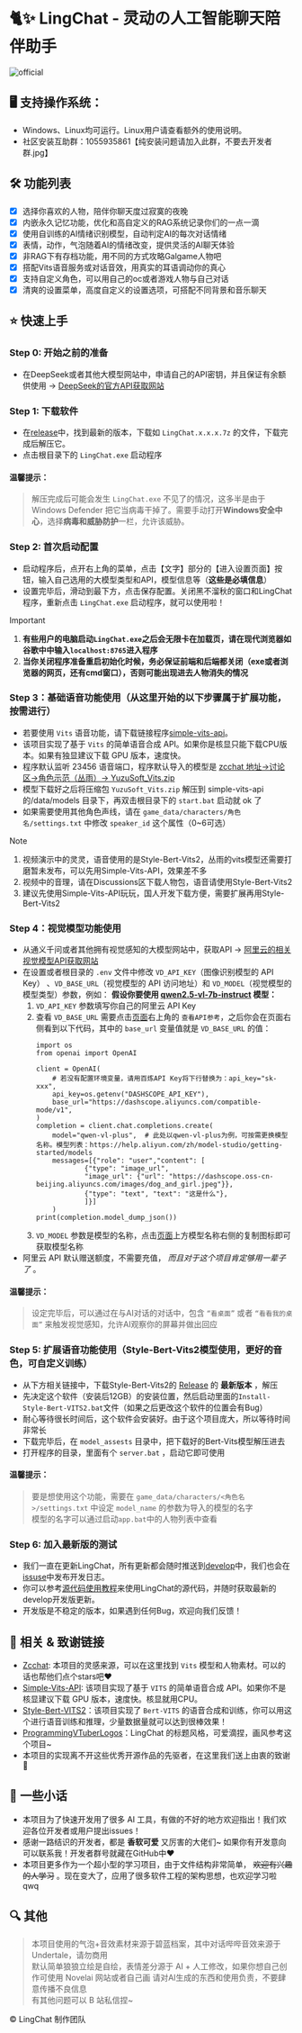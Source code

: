 # 🐈✨ LingChat - 灵动の人工智能聊天陪伴助手
![official](https://github.com/user-attachments/assets/ffccbe79-87ed-4dbc-8e60-f400efbbab26)


## 🖥️ 支持操作系统：
- Windows、Linux均可运行。Linux用户请查看额外的使用说明。
- 社区安装互助群：1055935861【纯安装问题请加入此群，不要去开发者群.jpg】

## 🛠 功能列表
- [x] 选择你喜欢的人物，陪伴你聊天度过寂寞的夜晚
- [x] 内嵌永久记忆功能，优化和高自定义的RAG系统记录你们的一点一滴
- [x] 使用自训练的AI情绪识别模型，自动判定AI的每次对话情绪
- [x] 表情，动作，气泡随着AI的情绪改变，提供灵活的AI聊天体验
- [x] 非RAG下有存档功能，用不同的方式攻略Galgame人物吧
- [x] 搭配Vits语音服务或对话音效，用真实的耳语调动你的真心
- [x] 支持自定义角色，可以用自己的oc或者游戏人物与自己对话
- [x] 清爽的设置菜单，高度自定义的设置选项，可搭配不同背景和音乐聊天

## ⭐ 快速上手

### Step 0: 开始之前的准备
- 在DeepSeek或者其他大模型网站中，申请自己的API密钥，并且保证有余额供使用 -> [DeepSeek的官方API获取网站](https://platform.deepseek.com/)

### Step 1: 下载软件
- 在[release](https://github.com/SlimeBoyOwO/LingChat/releases)中，找到最新的版本，下载如 `LingChat.x.x.x.7z` 的文件，下载完成后解压它。
- 点击根目录下的 `LingChat.exe` 启动程序
#### 温馨提示：
> 解压完成后可能会发生 `LingChat.exe` 不见了的情况，这多半是由于 Windows Defender 把它当病毒干掉了。需要手动打开**Windows安全中心**，选择**病毒和威胁防护**一栏，允许该威胁。

### Step 2: 首次启动配置
- 启动程序后，点开右上角的菜单，点击【文字】部分的【进入设置页面】按钮，输入自己选用的大模型类型和API，模型信息等（**这些是必填信息**）
- 设置完毕后，滑动到最下方，点击保存配置。关闭黑不溜秋的窗口和LingChat程序，重新点击 `LingChat.exe` 启动程序，就可以使用啦！
> [!IMPORTANT]
>
> 1. **有些用户的电脑启动`LingChat.exe`之后会无限卡在加载页，请在现代浏览器如谷歌中中输入`localhost:8765`进入程序**
> 2. **当你关闭程序准备重启初始化时候，务必保证前端和后端都关闭（exe或者浏览器的网页，还有cmd窗口），否则可能出现进去人物消失的情况**

### Step 3：基础语音功能使用（从这里开始的以下步骤属于扩展功能，按需进行）
- 若要使用 `Vits` 语音功能，请下载链接程序[simple-vits-api](https://github.com/Artrajz/vits-simple-api)。
- 该项目实现了基于 `Vits` 的简单语音合成 API。如果你是核显只能下载CPU版本。如果有独显建议下载 GPU 版本，速度快。
- 程序默认监听 23456 语音端口，程序默认导入的模型是 [zcchat 地址-&gt;讨论区-&gt;角色示范（丛雨）-&gt; YuzuSoft_Vits.zip](https://github.com/Zao-chen/zao-chen.github.io/releases/download/%E8%B5%84%E6%BA%90%E4%B8%8B%E8%BD%BD/YuzuSoft_Vits.zip)
- 模型下载好之后将压缩包 `YuzuSoft_Vits.zip` 解压到 simple-vits-api 的/data/models 目录下，再双击根目录下的 `start.bat` 启动就 ok 了
- 如果需要使用其他角色声线，请在 `game_data/characters/角色名/settings.txt` 中修改 `speaker_id` 这个属性（0~6可选）
> [!NOTE]
> 1. 视频演示中的灵灵，语音使用的是Style-Bert-Vits2，丛雨的vits模型还需要打磨暂未发布，可以先用Simple-Vits-API，效果差不多  
> 2. 视频中的音理，请在Discussions区下载人物包，语音请使用Style-Bert-Vits2
> 3. 建议先使用Simple-Vits-API玩玩，国人开发下载方便，需要扩展再用Style-Bert-Vits2

### Step 4：视觉模型功能使用
- 从通义千问或者其他拥有视觉感知的大模型网站中，获取API -> [阿里云的相关视觉模型API获取网站](https://bailian.console.aliyun.com/?tab=api#/api)
- 在设置或者根目录的 `.env` 文件中修改 `VD_API_KEY`（图像识别模型的 API Key） 、`VD_BASE_URL`（视觉模型的 API 访问地址）和 `VD_MODEL`（视觉模型的模型类型）参数，例如：
**假设你要使用 [qwen2.5-vl-7b-instruct](https://bailian.console.aliyun.com/?tab=model&accounttraceid=bef5c4d0bc384ad294f43f844ed11cd9thwc#/model-market/detail/qwen2.5-vl-7b-instruct) 模型：**
    1. `VD_API_KEY` 参数填写你自己的阿里云 API Key
    2. 查看 `VD_BASE_URL` 需要点击[页面](https://bailian.console.aliyun.com/?tab=model&accounttraceid=bef5c4d0bc384ad294f43f844ed11cd9thwc#/model-market/detail/qwen2.5-vl-7b-instruct)右上角的 `查看API参考`，之后你会在页面右侧看到以下代码，其中的 `base_url` 变量值就是 `VD_BASE_URL` 的值：
        ```pyhton
        import os
        from openai import OpenAI

        client = OpenAI(
            # 若没有配置环境变量，请用百炼API Key将下行替换为：api_key="sk-xxx",
            api_key=os.getenv("DASHSCOPE_API_KEY"),
            base_url="https://dashscope.aliyuncs.com/compatible-mode/v1",
        )
        completion = client.chat.completions.create(
            model="qwen-vl-plus",  # 此处以qwen-vl-plus为例，可按需更换模型名称。模型列表：https://help.aliyun.com/zh/model-studio/getting-started/models
            messages=[{"role": "user","content": [
                    {"type": "image_url",
                    "image_url": {"url": "https://dashscope.oss-cn-beijing.aliyuncs.com/images/dog_and_girl.jpeg"}},
                    {"type": "text", "text": "这是什么"},
                    ]}]
            )
        print(completion.model_dump_json())
        ```
    3. `VD_MODEL` 参数是模型的名称，点击[页面](https://bailian.console.aliyun.com/?tab=model&accounttraceid=bef5c4d0bc384ad294f43f844ed11cd9thwc#/model-market/detail/qwen2.5-vl-7b-instruct)上方模型名称右侧的复制图标即可获取模型名称
- 阿里云 API 默认赠送额度，不需要充值， *而且对于这个项目肯定够用一辈子了* 。
#### 温馨提示：
> 设定完毕后，可以通过在与AI对话的对话中，包含 `“看桌面”` 或者 `“看看我的桌面”` 来触发视觉感知，允许AI观察你的屏幕并做出回应   

### Step 5: 扩展语音功能使用（Style-Bert-Vits2模型使用，更好的音色，可自定义训练）
- 从下方相关链接中，下载Style-Bert-Vits2的 [Release](https://github.com/litagin02/Style-Bert-VITS2/releases) 的 **最新版本** ，解压
- 先决定这个软件（安装后12GB）的安装位置，然后启动里面的`Install-Style-Bert-VITS2.bat`文件（如果之后更改这个软件的位置会有Bug）
- 耐心等待很长时间后，这个软件会安装好。由于这个项目庞大，所以等待时间非常长
- 下载完毕后，在 `model_assests` 目录中，把下载好的Bert-Vits模型解压进去
- 打开程序的目录，里面有个 `server.bat` ，启动它即可使用
#### 温馨提示：
> 要是想使用这个功能，需要在 `game_data/characters/<角色名>/settings.txt` 中设定 `model_name` 的参数为导入的模型的名字   
> 模型的名字可以通过启动`app.bat`中的人物列表中查看   

### Step 6: 加入最新版的测试
- 我们一直在更新LingChat，所有更新都会随时推送到[develop](https://github.com/SlimeBoyOwO/LingChat/tree/develop)中，我们也会在[issuse](https://github.com/SlimeBoyOwO/LingChat/issues)中发布开发日志。
- 你可以参考[源代码使用教程](https://github.com/SlimeBoyOwO/LingChat/blob/develop/others/document/%E6%BA%90%E4%BB%A3%E7%A0%81%E4%BD%BF%E7%94%A8.md)来使用LingChat的源代码，并随时获取最新的develop开发版更新。
- 开发版是不稳定的版本，如果遇到任何Bug，欢迎向我们反馈！

## 🔗 相关 & 致谢链接

- [Zcchat](https://github.com/Zao-chen/ZcChat): 本项目的灵感来源，可以在这里找到 `Vits` 模型和人物素材。可以的话也帮他们点个stars吧❤
- [Simple-Vits-API](https://github.com/Artrajz/vits-simple-api): 该项目实现了基于 `VITS` 的简单语音合成 API。如果你不是核显建议下载 GPU 版本，速度快。核显就用CPU。
- [Style-Bert-VITS2](https://github.com/litagin02/Style-Bert-VITS2)：该项目实现了 `Bert-VITS` 的语音合成和训练，你可以用这个进行语音训练和推理，少量数据量就可以达到很棒效果！
- [ProgrammingVTuberLogos](https://github.com/Aikoyori/ProgrammingVTuberLogos)：LingChat 的标题风格，可爱滴捏，画风参考这个项目~
- 本项目的实现离不开这些优秀开源作品的先驱者，在这里我们送上由衷的致谢🌼

## 🌸 一些小话

- 本项目为了快速开发用了很多 AI 工具，有做的不好的地方欢迎指出！我们欢迎各位开发者或用户提出issues！
- 感谢一路结识的开发者，都是 **香软可爱** 又厉害的大佬们~ 如果你有开发意向可以联系我！开发者群号就藏在GitHub中❤
- 本项目更多作为一个超小型的学习项目，由于文件结构非常简单， ~~欢迎有兴趣的人学习~~ 。现在变大了，应用了很多软件工程的架构思想，也欢迎学习啦qwq

## 🔍 其他

> 本项目使用的气泡+音效素材来源于碧蓝档案，其中对话哔哔音效来源于Undertale，请勿商用  
> 默认简单狼狼立绘是自绘，表情差分源于 AI + 人工修改，如果你想自己创作可使用 Novelai 网站或者自己画
> 请对AI生成的东西和使用负责，不要肆意传播不良信息   
> 有其他问题可以 B 站私信捏~


© LingChat 制作团队
